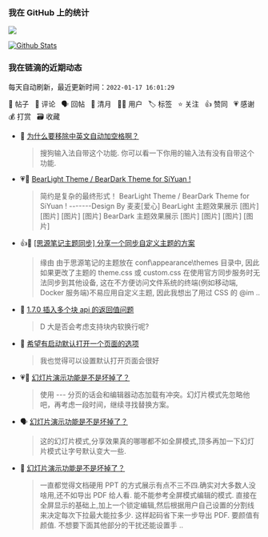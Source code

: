 ### 我在 GitHub 上的统计

<a title="Hits" target="_blank" href="https://github.com/Crowds21/Crowds21"><img src="https://hits.b3log.org/crowds21/crowds21.svg"></a>

[![Github Stats](https://github-readme-stats.vercel.app/api?username=crowds21&theme=tokyonight&show_icons=true)](https://github.com/crowds21)

<!--events start -->

### 我在链滴的近期动态

每天自动刷新，最近更新时间：`2022-01-17 16:01:29`

📝 帖子 &nbsp; 💬 评论 &nbsp; 🗣 回帖 &nbsp; 🌙 清月 &nbsp; 👨‍💻 用户 &nbsp; 🏷️ 标签 &nbsp; ⭐️ 关注 &nbsp; 👍 赞同 &nbsp; 💗 感谢 &nbsp; 💰 打赏 &nbsp; 🗃 收藏

* 💬 [为什么要移除中英文自动加空格啊？](https://ld246.com/article/1642254953721/comment/1642301168918#comments)

  > 搜狗输入法自带这个功能. 你可以看一下你用的输入法有没有自带这个功能.
* 💗📝 [BearLight Theme / BearDark Theme for SiYuan !](https://ld246.com/article/1642257896117)

  > 简约是复杂的最终形式！ BearLight Theme / BearDark Theme for SiYuan ! -------Design By 麦麦[爱心] BearLight 主题效果展示 [图片] [图片] [图片] [图片] BearDark 主题效果展示 [图片] [图片] [图片] [图片]
* 👍📝 [[思源笔记主题同步] 分享一个同步自定义主题的方案](https://ld246.com/article/1640660343654)

  > 缘由 由于思源笔记的主题放在 conf\appearance\themes 目录中, 因此如果更改了主题的 theme.css 或 custom.css 在使用官方同步服务时无法同步到其他设备, 这在不方便访问文件系统的终端(例如移动端, Docker 服务端)不易应用自定义主题, 因此我想出了用过 CSS 的 @im ..
* 💬 [1.7.0 插入多个块 api 的返回值问题](https://ld246.com/article/1641985568031/comment/1641993230509#comments)

  > D 大是否会考虑支持块内软换行呢?
* 💬 [希望有启动默认打开一个页面的选项](https://ld246.com/article/1641953751173/comment/1641956312734#comments)

  > 我也觉得可以设置默认打开页面会很好
* 💗💬 [幻灯片演示功能是不是坏掉了？](https://ld246.com/article/1641609808699/comment/1641719611264#comments)

  > 使用 --- 分页的话会和编辑器动态加载有冲突。幻灯片模式先忽略他吧，再考虑一段时间，继续寻找替换方案。
* 🗣 [幻灯片演示功能是不是坏掉了？](https://ld246.com/article/1641609808699/comment/1641716971227#comments)

  > 这的幻灯片模式,分享效果真的哪哪都不如全屏模式,顶多再加一下幻灯片模式让字号默认变大一些.
* 💬 [幻灯片演示功能是不是坏掉了？](https://ld246.com/article/1641609808699/comment/1641716971227#comments)

  > 一直都觉得文档硬用 PPT 的方式展示有点不三不四.确实对大多数人没啥用,还不如导出 PDF 给人看. 能不能参考全屏模式编辑的模式. 直接在全屏显示的基础上,加上一个锁定编辑,然后根据用户自己设置的分割线来决定每次下拉最大能拉多少. 这样起码省下来一步导出 PDF. 要颜值有颜值. 不想要下面其他部分的干扰还能设置手 ..


<!--events end -->
